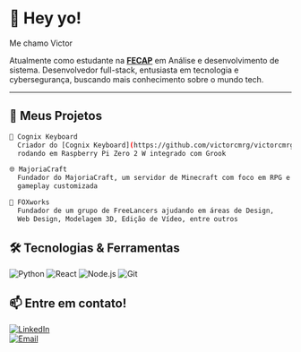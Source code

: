 # 👋 Hey yo!

 Me chamo Victor

 Atualmente como estudante na **[FECAP](https://www.fecap.br)** em Análise e desenvolvimento de sistema.
 Desenvolvedor full-stack, entusiasta em tecnologia e cybersegurança, buscando mais conhecimento sobre o mundo tech.

---

## 🚀 Meus Projetos

```bash
🧠 Cognix Keyboard
  Criador do [Cognix Keyboard](https://github.com/victorcmrg/victorcmrg/blob/main/README.md), um teclado inteligente com foco open source,
  rodando em Raspberry Pi Zero 2 W integrado com Grook

🌐 MajoriaCraft
  Fundador do MajoriaCraft, um servidor de Minecraft com foco em RPG e
  gameplay customizada

🦊 FOXworks
  Fundador de um grupo de FreeLancers ajudando em áreas de Design,
  Web Design, Modelagem 3D, Edição de Vídeo, entre outros
```



## 🛠 Tecnologias & Ferramentas

![Python](https://img.shields.io/badge/-Python-333333?style=flat&logo=python)
![React](https://img.shields.io/badge/-React-61DAFB?style=flat&logo=react&logoColor=black)
![Node.js](https://img.shields.io/badge/-Node.js-339933?style=flat&logo=node.js&logoColor=white)
![Git](https://img.shields.io/badge/-Git-F05032?style=flat&logo=git&logoColor=white)



## 📫 Entre em contato!

[![LinkedIn](https://img.shields.io/badge/-LinkedIn-0077B5?style=flat&logo=linkedin&logoColor=white)](https://linkedin.com/in/seulinkedin)  
[![Email](https://img.shields.io/badge/-Email-D14836?style=flat&logo=gmail&logoColor=white)](mailto:seuemail@gmail.com)



